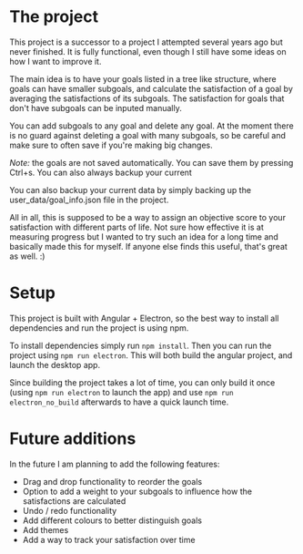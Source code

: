 # The project

This project is a successor to a project I attempted several years ago but never finished. It is fully functional, even though I still have some ideas on how I want to improve it.

The main idea is to have your goals listed in a tree like structure, where goals can have smaller subgoals, and calculate the satisfaction of a goal by averaging the satisfactions of its subgoals. The satisfaction for goals that don't have subgoals can be inputed manually.

You can add subgoals to any goal and delete any goal. At the moment there is no guard against deleting a goal with many subgoals, so be careful and make sure to often save if you're making big changes.

_Note:_ the goals are not saved automatically. You can save them by pressing Ctrl+s. You can also always backup your current 

You can also backup your current data by simply backing up the user_data/goal_info.json file in the project.

All in all, this is supposed to be a way to assign an objective score to your satisfaction with different parts of life. Not sure how effective it is at measuring progress but I wanted to try such an idea for a long time and basically made this for myself. If anyone else finds this useful, that's great as well. :)

# Setup

This project is built with Angular + Electron, so the best way to install all dependencies and run the project is using npm. 

To install dependencies simply run `npm install`. Then you can run the project using `npm run electron`. This will both build the angular project, and launch the desktop app.

Since building the project takes a lot of time, you can only build it once (using `npm run electron` to launch the app) and use `npm run electron_no_build` afterwards to have a quick launch time.

# Future additions

In the future I am planning to add the following features:
* Drag and drop functionality to reorder the goals
* Option to add a weight to your subgoals to influence how the satisfactions are calculated
* Undo / redo functionality
* Add different colours to better distinguish goals
* Add themes
* Add a way to track your satisfaction over time

